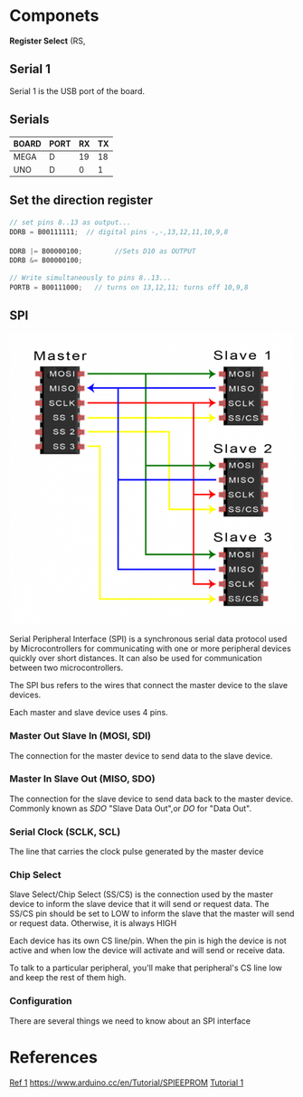 
# Componets #

**Register Select** (RS, 


## Serial 1 ##

Serial 1 is the USB port of the board.


## Serials ##

| BOARD | PORT | RX | TX |
| -- | -- | -- | -- |
| MEGA | D | 19 | 18 |
| UNO | D | 0 | 1 |


## Set the direction register ##

```c
// set pins 8..13 as output...
DDRB = B00111111;  // digital pins -,-,13,12,11,10,9,8
        
DDRB |= B00000100;        //Sets D10 as OUTPUT
DDRB &= B00000100;
```

```c
// Write simultaneously to pins 8..13...
PORTB = B00111000;   // turns on 13,12,11; turns off 10,9,8
```        

## SPI ##

![SPI NETWORK](image.png)

Serial Peripheral Interface (SPI) is a synchronous serial data protocol used by Microcontrollers for communicating with one or more peripheral devices quickly over short distances. It can also be used for communication between two microcontrollers.

The SPI bus refers to the wires that connect the master device to the slave devices.

Each master and slave device uses 4 pins.

### Master Out Slave In (MOSI, SDI) ###

The connection for the master device to send data to the slave device.

### Master In Slave Out (MISO, SDO) ###

The connection for the slave device to send data back to the master device. Commonly known as *SDO* "Slave Data Out",or *DO* for "Data Out".

### Serial Clock (SCLK, SCL) ### 

The line that carries the clock pulse generated by the master device

### Chip Select ###

Slave Select/Chip Select (SS/CS) is the connection used by the master device to inform the slave device that it will send or request data. The SS/CS pin should be set to LOW to inform the slave that the master will send or request data. Otherwise, it is always HIGH

Each device has its own CS line/pin. When the pin is high the device is not active and when low the device will activate and will send or receive data.

To talk to a particular peripheral, you'll make that peripheral's CS line low and keep the rest of them high.


### Configuration ###

There are several things we need to know about an SPI interface




# References #

[Ref 1](https://learn.sparkfun.com/tutorials/serial-peripheral-interface-spi/chip-select-cs)
https://www.arduino.cc/en/Tutorial/SPIEEPROM
[Tutorial 1](https://electronoobs.com/eng_arduino_tut130.php)
